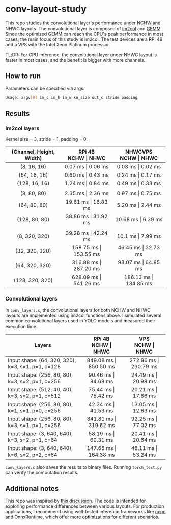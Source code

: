 # conv-layout-study

This repo studies the convolutional layer's performance under NCHW and NHWC layouts. The convolutional layer is composed of [im2col](https://caffe.berkeleyvision.org/tutorial/convolution.html) and [GEMM](https://en.wikipedia.org/wiki/Basic_Linear_Algebra_Subprograms#Level_3). Since the optimized GEMM can reach the CPU's peak performance in most cases, the main focus of this study is im2col. The test devices are a RPi 4B and a VPS with the Intel Xeon Platinum processor.

TL;DR: For CPU inference, the convolutional layer under NHWC layout is faster in most cases, and the benefit is bigger with more channels.

## How to run

Parameters can be specified via args.

```bash
Usage: argv[0] in_c in_h in_w kn_size out_c stride padding
```

## Results

### Im2col layers

Kernel size = 3, stride = 1, padding = 0.

| (Channel, Height, Width) | RPi 4B<br/>NCHW \| NHWC | NHWCVPS<br/>NCHW \| NHWC |
| :----------------------: | :---------------------: | :----------------------: |
|       (8, 16, 16)        |   0.07 ms \| 0.06 ms    |    0.03 ms \| 0.02 ms    |
|       (64, 16, 16)       |   0.60 ms \| 0.43 ms    |    0.24 ms \| 0.17 ms    |
|      (128, 16, 16)       |   1.24 ms \| 0.84 ms    |    0.49 ms \| 0.33 ms    |
|                          |                         |                          |
|       (8, 80, 80)        |   2.35 ms \| 2.36 ms    |    0.97 ms \| 0.75 ms    |
|       (64, 80, 80)       |  19.61 ms \| 16.83 ms   |    5.20 ms \| 2.44 ms    |
|      (128, 80, 80)       |  38.86 ms \| 31.92 ms   |   10.68 ms \| 6.39 ms    |
|                          |                         |                          |
|      (8, 320, 320)       |  39.28 ms \| 42.24 ms   |    10.1 ms \| 7.99 ms    |
|      (32, 320, 320)      | 158.75 ms \| 153.55 ms  |   46.45 ms \| 32.73 ms   |
|      (64, 320, 320)      | 316.88 ms \| 287.20 ms  |   93.07 ms \| 64.85 ms   |
|     (128, 320, 320)      | 628.09 ms \| 541.26 ms  |  186.13 ms \| 134.85 ms  |

### Convolutional layers

In `conv_layers.c`, the convolutional layers for both NCHW and NHWC layouts are implemented using im2col functions above. I simulated several common convolutional layers used in YOLO models and measured their execution time.

| Layers                                            | RPi 4B<br/>NCHW \| NHWC |  VPS<br/>NCHW \| NHWC  |
| ------------------------------------------------- | :---------------------: | :--------------------: |
| Input shape: (64, 320, 320), k=3, s=1, p=1, c=128 | 849.08 ms \| 850.50 ms  | 272.96 ms \| 230.79 ms |
| Input shape: (256, 80, 80), k=3, s=2, p=1, c=256  |  90.46 ms \| 84.68 ms   |  24.49 ms \| 20.98 ms  |
| Input shape: (512, 40, 40), k=3, s=2, p=1, c=512  |  75.44 ms \| 75.42 ms   |  20.21 ms \| 17.86 ms  |
| Input shape: (256, 80, 80), k=1, s=1, p=0, c=256  |  42.34 ms \| 41.53 ms   |  13.05 ms \| 12.63 ms  |
| Input shape: (256, 80, 80), k=3, s=1, p=1, c=256  | 341.81 ms \| 319.62 ms  |  92.25 ms \| 77.02 ms  |
| Input shape: (3, 640, 640), k=3, s=2, p=1, c=64   |  58.19 ms \| 69.31 ms   |  20.41 ms \| 20.64 ms  |
| Input shape: (3, 640, 640), k=6, s=2, p=2, c=64   | 147.65 ms \| 164.38 ms  |  48.11 ms \| 53.24 ms  |

`conv_layers.c` also saves the results to binary files. Running `torch_test.py` can verify the computation results.

## Additional notes

This repo was inspired by [this discussion](https://github.com/Avafly/tiny-cnn/issues/1). The code is intended for exploring performance differences between various layouts. For production applications, I recommend using well-tested inference frameworks like [ncnn](https://github.com/Tencent/ncnn) and [OnnxRuntime](https://onnxruntime.ai/), which offer more optimizations for different scenarios.